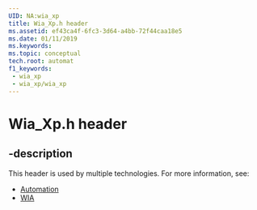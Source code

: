 ```yaml
---
UID: NA:wia_xp
title: Wia_Xp.h header
ms.assetid: ef43ca4f-6fc3-3d64-a4bb-72f44caa18e5
ms.date: 01/11/2019
ms.keywords: 
ms.topic: conceptual
tech.root: automat
f1_keywords:
 - wia_xp
 - wia_xp/wia_xp
---
```


# Wia_Xp.h header


## -description

This header is used by multiple technologies. For more information, see:

- [Automation](../_automat/index.md)
- [WIA](../_wia/index.md)

